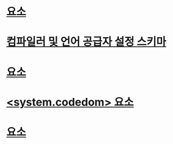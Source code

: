 # [<compilers> 요소](compilers-element.md)
# [컴파일러 및 언어 공급자 설정 스키마](index.md)
# [<compiler> 요소](compiler-element.md)
# [<system.codedom> 요소](system-codedom-element.md)
# [<providerOption> 요소](provideroption-element.md)
